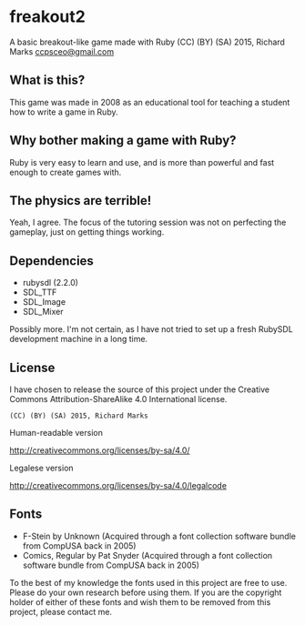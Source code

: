# freakout2
A basic breakout-like game made with Ruby 
(CC) (BY) (SA) 2015, Richard Marks <ccpsceo@gmail.com>

## What is this?
This game was made in 2008 as an educational tool for teaching a student how to write a game in Ruby. 

## Why bother making a game with Ruby?
Ruby is very easy to learn and use, and is more than powerful and fast enough to create games with.

## The physics are terrible!
Yeah, I agree. The focus of the tutoring session was not on perfecting the gameplay, just on getting things working.

## Dependencies
+ rubysdl (2.2.0)
+ SDL_TTF
+ SDL_Image
+ SDL_Mixer

Possibly more. I'm not certain, as I have not tried to set up a fresh RubySDL development machine in a long time.

## License
I have chosen to release the source of this project under the Creative Commons Attribution-ShareAlike 4.0 International license.

    (CC) (BY) (SA) 2015, Richard Marks

Human-readable version

http://creativecommons.org/licenses/by-sa/4.0/

Legalese version

http://creativecommons.org/licenses/by-sa/4.0/legalcode

## Fonts

+ F-Stein by Unknown (Acquired through a font collection software bundle from CompUSA back in 2005)
+ Comics, Regular by Pat Snyder (Acquired through a font collection software bundle from CompUSA back in 2005)

To the best of my knowledge the fonts used in this project are free to use. Please do your own research before using them.
If you are the copyright holder of either of these fonts and wish them to be removed from this project, please contact me.
